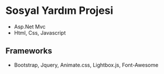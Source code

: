 # Sosyal Yardım Projesi
 - Asp.Net Mvc
 - Html, Css, Javascript
 
## Frameworks
 - Bootstrap, Jquery, Animate.css, Lightbox.js, Font-Awesome
